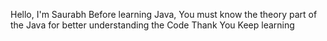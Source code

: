 Hello, I'm Saurabh
Before learning Java, You must know the theory part of the Java for better understanding the Code 
Thank You
Keep learning
